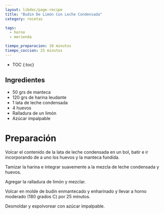 ```yaml
---
layout: libdoc/page-recipe
title: "Budin De Limón Con Leche Condensada"
category: recetas 

tags: 
  - horno
  - merienda

tiempo_preparacion: 10 minutos
tiempo_coccion: 25 minutos
---
```


* TOC
{:toc}

## Ingredientes
* 50 grs de manteca
* 120 grs de harina leudante
* 1 lata de leche condensada
* 4 huevos
* Ralladura de un limón
* Azúcar impalpable


# Preparación
Volcar el contenido de la lata de leche condensada en un bol, batir e ir
incorporando de a uno los huevos y la manteca fundida.

Tamizar la harina e integrar suavemente a la mezcla de leche condensada y
huevos.

Agregar la ralladura de limón y mezclar.

Volcar en molde de budín enmantecado y enharinado y llevar a horno moderado
(180 grados C) por 25 minutos.

Desmoldar y espolvorear con azúcar impalpable.
